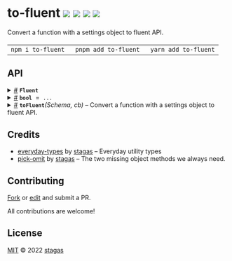 <h1>
to-fluent <a href="https://npmjs.org/package/to-fluent"><img src="https://img.shields.io/badge/npm-v2.1.0-F00.svg?colorA=000"/></a> <a href="src"><img src="https://img.shields.io/badge/loc-49-FFF.svg?colorA=000"/></a> <a href="https://cdn.jsdelivr.net/npm/to-fluent@2.1.0/dist/to-fluent.min.js"><img src="https://img.shields.io/badge/brotli-319b-333.svg?colorA=000"/></a> <a href="LICENSE"><img src="https://img.shields.io/badge/license-MIT-F0B.svg?colorA=000"/></a>
</h1>

<p></p>

Convert a function with a settings object to fluent API.

<h4>
<table><tr><td title="Triple click to select and copy paste">
<code>npm i to-fluent </code>
</td><td title="Triple click to select and copy paste">
<code>pnpm add to-fluent </code>
</td><td title="Triple click to select and copy paste">
<code>yarn add to-fluent</code>
</td></tr></table>
</h4>

## API

<p>  <details id="Fluent$1" title="TypeAlias" ><summary><span><a href="#Fluent$1">#</a></span>  <code><strong>Fluent</strong></code>    </summary>  <a href="src/to-fluent.ts#L5">src/to-fluent.ts#L5</a>  <ul><p><a href="#C$4">C</a> &amp; [K   in   keyof     <a href="#T$5">T</a>  ]:  <a href="#T$5">T</a>  [<span>K</span>] extends boolean ? <a href="#Fluent$1">Fluent</a>&lt;<a href="#C$4">C</a>, <a href="#T$5">T</a>&gt; : <span>Fn</span>&lt;tuple, <a href="#Fluent$1">Fluent</a>&lt;<a href="#C$4">C</a>, <a href="#T$5">T</a>&gt;&gt; &amp; {<p>  <details id="not$3" title="Property" ><summary><span><a href="#not$3">#</a></span>  <code><strong>not</strong></code>    </summary>  <a href="src/to-fluent.ts#L12">src/to-fluent.ts#L12</a>  <ul><p>[K   in   keyof     <a href="#T$5">T</a>  ]:  <a href="#T$5">T</a>  [<span>K</span>] extends boolean ? <a href="#Fluent$1">Fluent</a>&lt;<a href="#C$4">C</a>, <a href="#T$5">T</a>&gt; : never</p>        </ul></details></p>}</p>        </ul></details><details id="bool$6" title="Variable" ><summary><span><a href="#bool$6">#</a></span>  <code><strong>bool</strong></code>  <span><span>&nbsp;=&nbsp;</span>  <code>...</code></span>  </summary>  <a href="src/to-fluent.ts#L18">src/to-fluent.ts#L18</a>  <ul><p>boolean</p>        </ul></details><details id="toFluent$7" title="Function" ><summary><span><a href="#toFluent$7">#</a></span>  <code><strong>toFluent</strong></code><em>(Schema, cb)</em>     &ndash; Convert a function with a settings object to fluent API.</summary>  <a href="src/to-fluent.ts#L43">src/to-fluent.ts#L43</a>  <ul>    <p>  <p>

```ts
import { bool, toFluent } from 'to-fluent'

const cb = toFluent(
  class {
    foo = bool // indicate boolean but initially omitted
    bar?: string // optional
    zoo = 123 // a default
  },
  settings => () => settings
)

expect(cb()).toEqual({ zoo: 123 })
expect(cb.foo()).toEqual({ foo: true, zoo: 123 })
expect(cb.not.foo()).toEqual({ foo: false, zoo: 123 })
expect(cb.bar('hello')()).toEqual({ bar: 'hello', zoo: 132 })
expect(cb.foo.bar('hello').zoo(456)())
  .toEqual({ foo: true, bar: 'hello', zoo: 456 })
```

</p>
  <details id="Schema$12" title="Parameter" ><summary><span><a href="#Schema$12">#</a></span>  <code><strong>Schema</strong></code>    </summary>    <ul><p><a href="#T$9">T</a></p>        </ul></details><details id="cb$13" title="Function" ><summary><span><a href="#cb$13">#</a></span>  <code><strong>cb</strong></code><em>(settings)</em>    </summary>    <ul>    <p>    <details id="settings$16" title="Parameter" ><summary><span><a href="#settings$16">#</a></span>  <code><strong>settings</strong></code>    </summary>    <ul><p><a href="#S$11">S</a></p>        </ul></details>  <p><strong>cb</strong><em>(settings)</em>  &nbsp;=&gt;  <ul><a href="#C$10">C</a></ul></p></p>    </ul></details>  <p><strong>toFluent</strong>&lt;<span>T</span><span>&nbsp;extends&nbsp;</span>     <span>Class</span>&lt;any&gt;, <span>C</span><span>&nbsp;extends&nbsp;</span>     <span>Fn</span>&lt;any, any&gt;, <span>S</span>&gt;<em>(Schema, cb)</em>  &nbsp;=&gt;  <ul><a href="#Fluent$1">Fluent</a>&lt;<a href="#C$10">C</a>, <span>Required</span>&lt;<a href="#S$11">S</a>&gt;&gt;</ul></p></p>    </ul></details></p>

## Credits

- [everyday-types](https://npmjs.org/package/everyday-types) by [stagas](https://github.com/stagas) &ndash; Everyday utility types
- [pick-omit](https://npmjs.org/package/pick-omit) by [stagas](https://github.com/stagas) &ndash; The two missing object methods we always need.

## Contributing

[Fork](https://github.com/stagas/to-fluent/fork) or [edit](https://github.dev/stagas/to-fluent) and submit a PR.

All contributions are welcome!

## License

<a href="LICENSE">MIT</a> &copy; 2022 [stagas](https://github.com/stagas)
